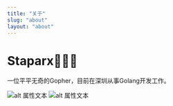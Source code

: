 ```yaml
---
title: "关于"
slug: "about"
layout: "about"
---
```


# Staparx👨🏻‍🔧
一位平平无奇的Gopher，目前在深圳从事Golang开发工作。



![alt 属性文本](https://img.shields.io/badge/MacOS-M1Max-333?style=flat-square&logo=apple&logoColor=white)
![alt 属性文本](https://img.shields.io/badge/GoLand-000000?style=flat-square&logo=GoLand&logoColor=ffffff)




